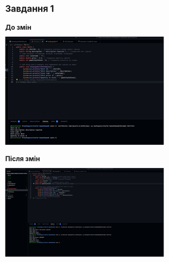 # Завдання 1

## До змін
![](https://github.com/ppc-ntu-khpi/starter-hannothannah/blob/main/Solution/1.jpg?raw=true)

## Після змін
![](https://github.com/ppc-ntu-khpi/starter-hannothannah/blob/main/Solution/2.jpg?raw=true)
